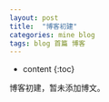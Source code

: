 ```yaml
---
layout: post
title:  "博客初建"
categories: mine blog
tags: blog 首篇 博客
---
```


* content
{:toc}

博客初建，暂未添加博文。